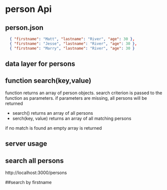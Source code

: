 # person Api

## person.json

```json
  { "firstname": "Matt", "lastname": "River", "age": 30 },
  { "firstname": "Jesse", "lastname": "River", "age": 30 },
  { "firstname": "Marry", "lastname": "River", "age": 30 }


```

## data layer for persons

## function **search(key,value)**

function returns an array of person objects. search criterion is passed to the function as parameters. if parameters are missing, all persons will be returned

- search() returns an array of all persons
- serch(key, value) returns an array of all matching persons

if no match is found an empty array is returned

## server usage

## search all persons

http://localhost:3000/persons

##search by firstname
